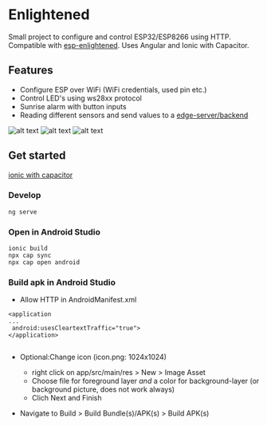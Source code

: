 # Enlightened
Small project to configure and control ESP32/ESP8266 using HTTP. Compatible with [esp-enlightened](https://github.com/pat-rohn/esp-enlightened). Uses Angular and Ionic with Capacitor.

## Features
 - Configure ESP over WiFi (WiFi credentials, used pin etc.)
 - Control LED's using ws28xx protocol
 - Sunrise alarm with button inputs
 - Reading different sensors and send values to a [edge-server/backend](https://github.com/pat-rohn/go-iotedge)

![alt text](https://raw.githubusercontent.com/pat-rohn/enlightened/main/example-settings.png)
![alt text](https://raw.githubusercontent.com/pat-rohn/enlightened/main/example-led-control.png)
![alt text](https://raw.githubusercontent.com/pat-rohn/enlightened/main/example-settings.png)

## Get started
[ionic with capacitor](https://capacitorjs.com/docs/getting-started/with-ionic)

### Develop
```
ng serve

```

### Open in Android Studio
```
ionic build
npx cap sync
npx cap open android
```

### Build apk in Android Studio

- Allow HTTP in AndroidManifest.xml
```
<application
...
 android:usesCleartextTraffic="true">
</application>


``` 
- Optional:Change icon (icon.png: 1024x1024)
    - right click on app/src/main/res > New > Image Asset
    - Choose file for foreground layer *and* a color for background-layer (or background picture, does not work always)
    - Clich Next and Finish

- Navigate to Build > Build Bundle(s)/APK(s) > Build APK(s)